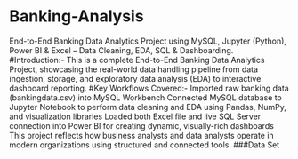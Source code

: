 # Banking-Analysis
End-to-End Banking Data Analytics Project using MySQL, Jupyter (Python), Power BI &amp; Excel – Data Cleaning, EDA, SQL &amp; Dashboarding.
#Introduction:-
This is a complete End-to-End Banking Data Analytics Project, showcasing the real-world data handling pipeline from data ingestion, storage, and exploratory data analysis (EDA) to interactive dashboard reporting.
#Key Workflows Covered:-
Imported raw banking data (bankingdata.csv) into MySQL Workbench
Connected MySQL database to Jupyter Notebook to perform data cleaning and EDA using Pandas, NumPy, and visualization libraries
Loaded both Excel file and live SQL Server connection into Power BI for creating dynamic, visually-rich dashboards
This project reflects how business analysts and data analysts operate in modern organizations using structured and connected tools.
###Data Set
